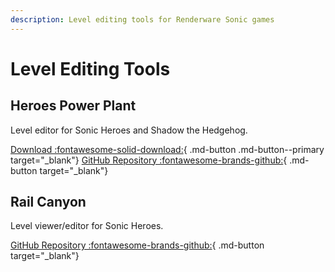 ```yaml
---
description: Level editing tools for Renderware Sonic games
---
```

# Level Editing Tools

## Heroes Power Plant
Level editor for Sonic Heroes and Shadow the Hedgehog.

[Download :fontawesome-solid-download:](https://github.com/igorseabra4/HeroesPowerPlant/releases){ .md-button .md-button--primary target="_blank"}
[GitHub Repository :fontawesome-brands-github:](https://github.com/igorseabra4/HeroesPowerPlant){ .md-button target="_blank"}

## Rail Canyon
Level viewer/editor for Sonic Heroes.

[GitHub Repository :fontawesome-brands-github:](https://github.com/DeadlyFugu/rail-canyon){ .md-button target="_blank"}